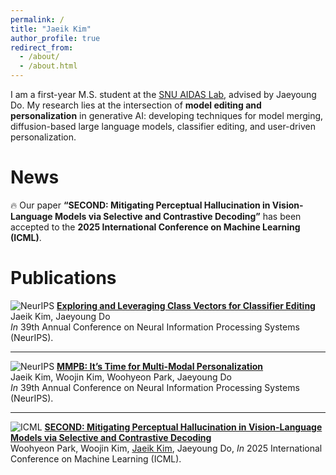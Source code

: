 ```yaml
---
permalink: /
title: "Jaeik Kim"
author_profile: true
redirect_from: 
  - /about/
  - /about.html
---
```


I am a first-year M.S. student at the [SNU AIDAS Lab](https://aidas.snu.ac.kr/), advised by Jaeyoung Do. My research lies at the intersection of **model editing and personalization** in generative AI: developing techniques for model merging, diffusion-based large language models, classifier editing, and user-driven personalization.

News
======
🔥 Our paper **“SECOND: Mitigating Perceptual Hallucination in Vision-Language Models via Selective and Contrastive Decoding”** has been accepted to the **2025 International Conference on Machine Learning (ICML)**.

Publications
======

![NeurIPS](https://img.shields.io/badge/NeurIPS-2025-CC0000) **[Exploring and Leveraging Class Vectors for Classifier Editing](https://arxiv.org/abs/)**  
Jaeik Kim, Jaeyoung Do  
_In_ 39th Annual Conference on Neural Information Processing Systems (NeurIPS).  

---

![NeurIPS](https://img.shields.io/badge/NeurIPS-2025-CC0000) **[MMPB: It’s Time for Multi-Modal Personalization](https://arxiv.org/abs/)**  
Jaeik Kim, Woojin Kim, Woohyeon Park, Jaeyoung Do  
_In_ 39th Annual Conference on Neural Information Processing Systems (NeurIPS).  

---

![ICML](https://img.shields.io/badge/ICML-2025-007ACC) **[SECOND: Mitigating Perceptual Hallucination in Vision-Language Models via Selective and Contrastive Decoding](https://arxiv.org/abs/2506.08391)**  
 Woohyeon Park, Woojin Kim, <u>Jaeik Kim</u>, Jaeyoung Do,
  _In_ 2025 International Conference on Machine Learning (ICML).  
  

